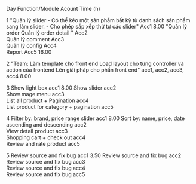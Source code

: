 Day	Function/Module	Acount	Time (h)

1	"Quản lý slider
	- Có thể kéo một sản phẩm bất kỳ từ danh sách sản phẩm sang làm slider.
	- Cho phép sắp xếp thứ tự các slider"	Acc1	8.00
	"Quản lý order
	Quản lý order detail "	Acc2	
	Quản lý comment	Acc3	
	Quản lý config	Acc4	
	Report	Acc5	16.00

2	"Team: Làm template cho front end
          Load layout cho từng controller và action của frontend
          Lên giải pháp cho phần front end"	acc1, acc2, acc3, acc4	8.00

3	Show light box	acc1	8.00
	Show slider	acc2	
	Show mage menu	acc3	
	List all product + Pagination	acc4	
	List product for category + pagination	acc5	


4	Filter by: brand, price range slider	acc1	8.00
	Sort by: name, price, date ascending and descending	acc2	
	View detail product	acc3	
	Shopping cart + check out	acc4	
	Review and rate product	acc5	
	
5	Review source and fix bug	acc1	3.50
	Review source and fix bug	acc2	
	Review source and fix bug	acc3	
	Review source and fix bug	acc4	
	Review source and fix bug	acc5	
